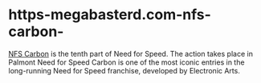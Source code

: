 # https-megabasterd.com-nfs-carbon-
[NFS ​​Carbon](https://megabasterd.com/nfs-carbon/) is the tenth part of Need for Speed. The action takes place in Palmont Need for Speed Carbon is one of the most iconic entries in the long-running Need for Speed franchise, developed by Electronic Arts.
